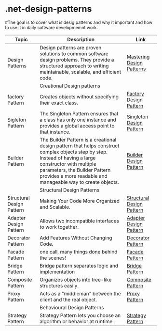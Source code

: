 # .net-design-patterns

#The goal is to cover what is desig patterns and why it important and how to use it in daily software developmemnt work.

|Topic          | Description   | Link |
| ------------- | ------------- | ----- |
| Design Patterns  | Design patterns are proven solutions to common software design problems. They provide a structured approach to writing maintainable, scalable, and efficient code.  | [Mastering Design Patterns](https://www.linkedin.com/feed/update/urn:li:activity:7305428658792402944)|
||Creational Design patterns||
| factory Pattern  | Creates objects without specifying their exact class.   | [Factory Design Pattern](https://www.linkedin.com/feed/update/urn:li:activity:7305851570796093440/)|
| Sigleton Pattern | The Singleton Pattern ensures that a class has only one instance and provides a global access point to that instance.| [Singleton Design Pattern](https://www.linkedin.com/feed/update/urn:li:share:7306237556377985027/)|
| Builder Pattern | The Builder Pattern is a creational design pattern that helps construct complex objects step by step. Instead of having a large constructor with multiple parameters, the Builder Pattern provides a more readable and manageable way to create objects.| [Builder Design Pattern](https://www.linkedin.com/feed/update/urn:li:share:7307290064210878465/)|
||Structural Design Patterns||
|Structural Design Pattern|Making Your Code More Organized and Scalable.|[Structural Design Pattern](https://www.linkedin.com/feed/update/urn:li:activity:7308031549508083712/)|
|Adapter Design Pattern|Allows two incompatible interfaces to work together.|[Adapter Design Pattern](https://www.linkedin.com/feed/update/urn:li:share:7309880828644278273/)|
|Decorator Pattern|Add Features Without Changing Code.|[Decorator Pattern](https://www.linkedin.com/feed/update/urn:li:share:7321100459694276608/)|
|Facade Pattern|one call, many things done behind the scenes!|[Facade Pattern](https://www.linkedin.com/feed/update/urn:li:activity:7321188321156644864/)|
|Bridge Pattern|Bridge pattern separates logic and implementation|[Bridge Pattern](https://www.linkedin.com/feed/update/urn:li:ugcPost:7321362908213338112/)|
|Composite Pattern|Organizes objects into tree-like structures easily.|[Composite Pattern](https://www.linkedin.com/feed/update/urn:li:share:7321904230674382848/)|
|Proxy Pattern|Acts as a "middleman" between the client and the real object.|[Proxy Pattern](https://www.linkedin.com/feed/update/urn:li:activity:7325002556663844864/)|
||Behavioural Design Patterns||
|Strategy Pattern|Strategy Pattern lets you choose an algorithm or behavior at runtime. |[Strategy Pattern]()| 
